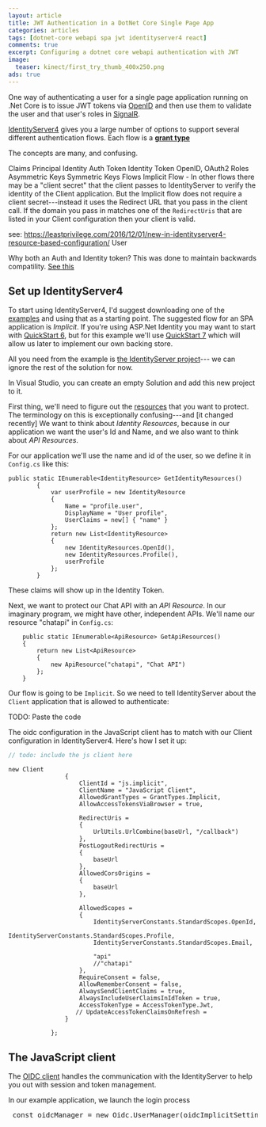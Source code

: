 ```yaml
---
layout: article
title: JWT Authentication in a DotNet Core Single Page App 
categories: articles
tags: [dotnet-core webapi spa jwt identityserver4 react]
comments: true
excerpt: Configuring a dotnet core webapi authentication with JWT
image: 
  teaser: kinect/first_try_thumb_400x250.png
ads: true
---
```


One way of authenticating a user for a single page application running on .Net Core
is to issue JWT tokens via [OpenID](http://openid.net/connect/) and then use them to validate 
the user and that user's roles in [SignalR](https://www.asp.net/signalr).

[IdentityServer4](http://docs.identityserver.io/en/release/) gives you a large number
of options to support several different authentication flows.  Each flow is a 
[**grant type**](http://docs.identityserver.io/en/release/topics/grant_types.html)

The concepts are many, and confusing.  

Claims
Principal
Identity
Auth Token
Identity Token
OpenID, OAuth2
Roles
Asymmetric Keys
Symmetric Keys
Flows
Implicit Flow - In other flows there may be a "client secret" that the client passes to IdentityServer to 
verify the identity of the Client application.  But the Implicit flow does not require a client secret---instead
it uses the Redirect URL that you pass in the client call.  If the domain you pass in matches one of the `RedirectUris`
that are listed in your Client configuration then your client is valid.

see: https://leastprivilege.com/2016/12/01/new-in-identityserver4-resource-based-configuration/
User

Why both an Auth and Identity token?  This was done to maintain backwards compatility.  [See this](http://www.thread-safe.com/2011/11/openid-connect-tale-of-two-tokens.html)


## Set up IdentityServer4

To start using IdentityServer4, I'd suggest downloading one of the 
[examples](https://github.com/IdentityServer/IdentityServer4.Samples) and using that 
as a starting point.  The suggested flow for an SPA application is _Implicit_.  If 
you're using ASP.Net Identity you may want to start with 
[QuickStart 6](https://github.com/IdentityServer/IdentityServer4.Samples/tree/dev/Quickstarts/6_AspNetIdentity),
but for this example we'll use [QuickStart 7](https://github.com/IdentityServer/IdentityServer4.Samples/tree/dev/Quickstarts/7_JavaScriptClient)
which will allow us later to implement our own backing store.

All you need from the example is 
[the IdentityServer project](https://github.com/IdentityServer/IdentityServer4.Samples/tree/dev/Quickstarts/7_JavaScriptClient/src/QuickstartIdentityServer)---
we can ignore the rest of the solution for now.

In Visual Studio, you can create an empty Solution and add this new project to it.

First thing, we'll need to figure out the [resources](http://docs.identityserver.io/en/release/configuration/resources.html) 
that you want to protect.  The terminology on this is exceptionally confusing---and [it changed recently]
We want to think about _Identity Resources_, because in our application we want the user's Id and Name,
and we also want to think about _API Resources_.  

For our application we'll use the name and id of the user, so we define it in `Config.cs` like this:


    public static IEnumerable<IdentityResource> GetIdentityResources()
            {
                var userProfile = new IdentityResource
                {
                    Name = "profile.user",
                    DisplayName = "User profile",
                    UserClaims = new[] { "name" }
                };
                return new List<IdentityResource>
                {
                    new IdentityResources.OpenId(),
                    new IdentityResources.Profile(),
                    userProfile
                };
            }

These claims will show up in the Identity Token.  

Next, we want to protect our Chat API with an _API Resource_.  In our imaginary program, we might have other, independent
APIs.  We'll name our resource "chatapi" in `Config.cs`:

        public static IEnumerable<ApiResource> GetApiResources()
        {
            return new List<ApiResource>
            {
                new ApiResource("chatapi", "Chat API")
            };
        }

Our flow is going to be `Implicit`.  So we need to tell IdentityServer about the `Client`
application that is allowed to authenticate:

TODO: Paste the code

The oidc configuration in the JavaScript client has to match with our Client configuration
in IdentityServer4.  Here's how I set it up:

```javascript
// todo: include the js client here

```

    new Client
                    {
                        ClientId = "js.implicit",
                        ClientName = "JavaScript Client",
                        AllowedGrantTypes = GrantTypes.Implicit,
                        AllowAccessTokensViaBrowser = true,
    
                        RedirectUris =
                        {
                            UrlUtils.UrlCombine(baseUrl, "/callback")
                        },
                        PostLogoutRedirectUris =
                        {
                            baseUrl
                        },
                        AllowedCorsOrigins =
                        {
                            baseUrl
                        },
    
                        AllowedScopes =
                        {
                            IdentityServerConstants.StandardScopes.OpenId,
                            IdentityServerConstants.StandardScopes.Profile,
                            IdentityServerConstants.StandardScopes.Email,
                            
                            "api"
                            //"chatapi"
                        },
                        RequireConsent = false,
                        AllowRememberConsent = false,                    
                        AlwaysSendClientClaims = true,
                        AlwaysIncludeUserClaimsInIdToken = true,
                        AccessTokenType = AccessTokenType.Jwt,
                       // UpdateAccessTokenClaimsOnRefresh = 
                    }
    
                };

## The JavaScript client

The [OIDC client](https://github.com/IdentityModel/oidc-client-js) handles the communication with the 
IdentityServer to help you out with session and token management.

In our example application, we launch the login process

<pre>
 const oidcManager = new Oidc.UserManager(oidcImplicitSettings);
</pre> 
